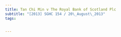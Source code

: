 ```yaml
---
title: Tan Chi Min v The Royal Bank of Scotland Plc 
subtitle: "[2013] SGHC 154 / 20\_August\_2013"
tags:


---
```


